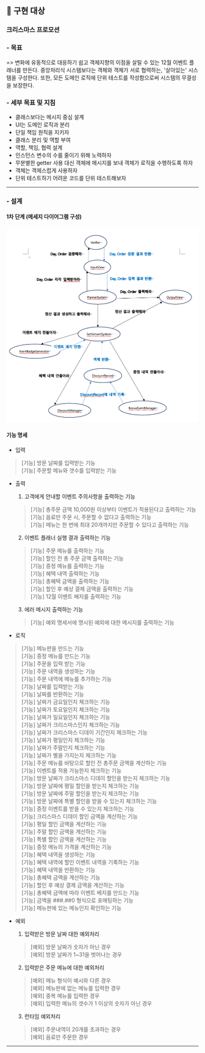 ## 📝 구현 대상

### 크리스마스 프로모션

### - 목표

=> 변화에 유동적으로 대응하기 쉽고 객체지향의 이점을 살릴 수 있는 12월 이벤트 플래너를 만든다.
중앙처리식 시스템보다는 객체와 객체가 서로 협력하는, '살아있는' 시스템을 구성한다. 또한, 모든 도메인 로직에 단위 테스트를 작성함으로써 시스템의 무결성을 보장한다.

### - 세부 목표 및 지침

- 클래스보다는 메시지 중심 설계
- UI는 도메인 로직과 분리
- 단일 책임 원칙을 지키자
- 클래스 분리 및 역할 부여
- 역할, 책임, 협력 설계
- 인스턴스 변수의 수를 줄이기 위해 노력하자
- 무분별한 getter 사용 대신 객체에 메시지를 보내 객체가 로직을 수행하도록 하자
- 객체는 객체스럽게 사용하자
- 단위 테스트하기 어려운 코드를 단위 테스트해보자

---

### - 설계

#### 1차 단계 (메세지 다이어그램 구성)

<img src="image/xmas_promo_3rd_msg.png">

#### 기능 명세

- 입력

> [기능] 방문 날짜를 입력받는 기능<br>
> [기능] 주문할 메뉴와 갯수를 입력받는 기능<br>

- 출력

  1. 고객에게 안내할 이벤트 주의사항을 출력하는 기능
  > [기능] 총주문 금액 10,000원 이상부터 이벤트가 적용된다고 출력하는 기능<br>
  > [기능] 음료만 주문 시, 주문할 수 없다고 출력하는 기능<br>
  > [기능] 메뉴는 한 번에 최대 20개까지만 주문할 수 있다고 출력하는 기능<br>

  2. 이벤트 플래너 실행 결과 출력하는 기능
  > [기능] 주문 메뉴를 출력하는 기능<br>
  > [기능] 할인 전 총 주문 금액 출력하는 기능<br>
  > [기능] 증정 메뉴를 출력하는 기능<br>
  > [기능] 혜택 내역 출력하는 기능<br>
  > [기능] 총혜택 금액을 출력하는 기능<br>
  > [기능] 할인 후 예상 결제 금액을 출력하는 기능<br>
  > [기능] 12월 이벤트 배지를 출력하는 기능<br>
  
  3. 에러 메시지 출력하는 기능
  > [기능] 예외 명세서에 명시된 예외에 대한 메시지를 출력하는 기능

- 로직

> [기능] 메뉴판을 만드는 기능<br>
> [기능] 증정 메뉴를 만드는 기능 <br>
> [기능] 주문을 입력 받는 기능 <br>
> [기능] 주문 내역을 생성하는 기능 <br>
> [기능] 주문 내역에 메뉴를 추가하는 기능 <br>
> [기능] 날짜를 입력받는 기능<br>
> [기능] 날짜를 반환하는 기능<br>
> [기능] 날짜가 금요일인지 체크하는 기능<br>
> [기능] 날짜가 토요일인지 체크하는 기능<br>
> [기능] 날짜가 일요일인지 체크하는 기능<br>
> [기능] 날짜가 크리스마스인지 체크하는 기능<br>
> [기능] 날짜가 크리스마스 디데이 기간인지 체크하는 기능<br>
> [기능] 날짜가 평일인지 체크하는 기능<br>
> [기능] 날짜가 주말인지 체크하는 기능<br>
> [기능] 날짜가 별을 가지는지 체크하는 기능<br>
> [기능] 주문 메뉴를 바탕으로 할인 전 총주문 금액을 계산하는 기능<br>
> [기능] 이벤트를 적용 가능한지 체크하는 기능<br>
> [기능] 방문 날짜가 크리스마스 디데이 할인을 받는지 체크하는 기능<br>
> [기능] 방문 날짜에 평일 할인을 받는지 체크하는 기능<br>
> [기능] 방문 날짜에 주말 할인을 받는지 체크하는 기능<br>
> [기능] 방문 날짜에 특별 할인을 받을 수 있는지 체크하는 기능<br>
> [기능] 증정 이벤트를 받을 수 있는지 체크하는 기능<br>
> [기능] 크리스마스 디데이 할인 금액을 계산하는 기능<br>
> [기능] 평일 할인 금액을 계산하는 기능<br>
> [기능] 주말 할인 금액을 계산하는 기능<br>
> [기능] 특별 할인 금액을 계산하는 기능<br>
> [기능] 증정 메뉴의 가격을 계산하는 기능<br>
> [기능] 혜택 내역을 생성하는 기능 <br>
> [기능] 혜택 내역에 할인 이벤트 내역을 기록하는 기능<br>
> [기능] 혜택 내역을 반환하는 기능<br>
> [기능] 총혜택 금액을 계산하는 기능<br>
> [기능] 할인 후 예상 결제 금액을 계산하는 기능<br>
> [기능] 총혜택 금액에 따라 이벤트 베지를 만드는 기능<br>
> [기능] 금액을 ###.##0 형식으로 포매팅하는 기능<br>
> [기능] 메뉴판에 있는 메뉴인지 확인하는 기능<br>

- 예외
  1. 입력받은 방문 날짜 대한 예외처리
  > [예외] 방문 날짜가 숫자가 아닌 경우<br>
  > [예외] 방문 날짜가 1~31을 벗어나는 경우<br>

  2. 입력받은 주문 메뉴에 대한 예외처리
  > [예외] 메뉴 형식이 예시와 다른 경우<br>
  > [예외] 메뉴판에 없는 메뉴를 입력한 경우<br>
  > [예외] 중복 메뉴를 입력한 경우<br>
  > [예외] 입력한 메뉴의 갯수가 1 이상의 숫자가 아닌 경우<br>

  3. 런타임 예외처리
  > [예외] 주문내역이 20개를 초과하는 경우<br>
  > [예외] 음료만 주문한 경우<br>
  
---



